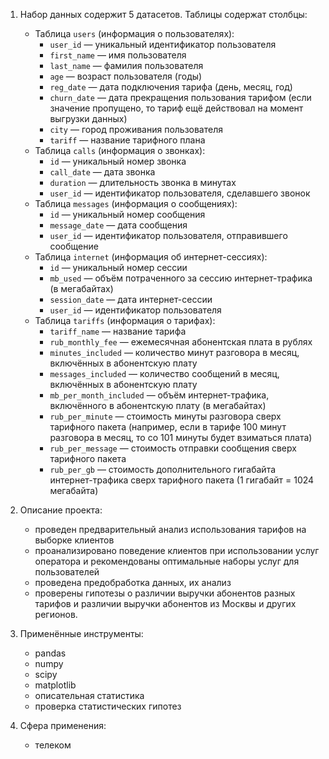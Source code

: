 1. Набор данных содержит 5 датасетов. Таблицы содержат столбцы:
      - Таблица `users` (информация о пользователях):
          - `user_id` — уникальный идентификатор пользователя
          - `first_name` — имя пользователя
          - `last_name` — фамилия пользователя
          - `age` — возраст пользователя (годы)
          - `reg_date` — дата подключения тарифа (день, месяц, год)
          - `churn_date` — дата прекращения пользования тарифом (если значение пропущено, то тариф ещё действовал на момент выгрузки данных)
          - `city` — город проживания пользователя
          - `tariff` — название тарифного плана
      - Таблица `calls` (информация о звонках):
          - `id` — уникальный номер звонка
          - `call_date` — дата звонка
          - `duration` — длительность звонка в минутах
          - `user_id` — идентификатор пользователя, сделавшего звонок
      - Таблица `messages` (информация о сообщениях):
          - `id` — уникальный номер сообщения
          - `message_date` — дата сообщения
          - `user_id` — идентификатор пользователя, отправившего сообщение
      - Таблица `internet` (информация об интернет-сессиях):
          - `id` — уникальный номер сессии
          - `mb_used` — объём потраченного за сессию интернет-трафика (в мегабайтах)
          - `session_date` — дата интернет-сессии
          - `user_id` — идентификатор пользователя
      - Таблица `tariffs` (информация о тарифах):
          - `tariff_name` — название тарифа
          - `rub_monthly_fee` — ежемесячная абонентская плата в рублях
          - `minutes_included` — количество минут разговора в месяц, включённых в абонентскую плату
          - `messages_included` — количество сообщений в месяц, включённых в абонентскую плату
          - `mb_per_month_included` — объём интернет-трафика, включённого в абонентскую плату (в мегабайтах)
          - `rub_per_minute` — стоимость минуты разговора сверх тарифного пакета (например, если в тарифе 100 минут разговора в месяц, то со 101 минуты будет взиматься плата)
          - `rub_per_message` — стоимость отправки сообщения сверх тарифного пакета
          - `rub_per_gb` — стоимость дополнительного гигабайта интернет-трафика сверх тарифного пакета (1 гигабайт = 1024 мегабайта)

2. Описание проекта: 
      - проведен предварительный анализ использования тарифов на выборке клиентов
      - проанализировано поведение клиентов при использовании услуг оператора и рекомендованы оптимальные наборы услуг для пользователей 
      - проведена предобработка данных, их анализ 
      - проверены гипотезы о различии выручки абонентов разных тарифов и различии выручки абонентов из Москвы и других регионов.
3. Применённые инструменты:
      - pandas
      - numpy
      - scipy
      - matplotlib
      - описательная статистика
      - проверка статистических гипотез

4. Сфера применения:
     - телеком
